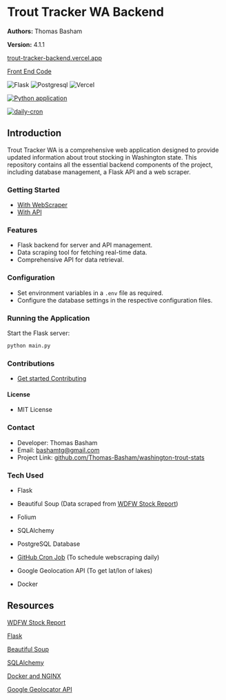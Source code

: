 # Trout Tracker WA Backend

**Authors:** Thomas Basham

**Version:** 4.1.1

[trout-tracker-backend.vercel.app](https://washington-trout-stats-backend.vercel.app/)

[Front End Code](https://github.com/Thomas-Basham/trout-tracker-wa)

![Flask](https://img.shields.io/badge/Flask-23daaf?style=for-the-badge&logo=flask&logoColor=white)
![Postgresql](https://img.shields.io/badge/PostgreSQL-316192?style=for-the-badge&logo=postgresql&logoColor=white)
![Vercel](https://img.shields.io/badge/Vercel-000?style=for-the-badge&logo=Vercel&logoColor=white)

[![Python application](https://github.com/Thomas-Basham/washington-trout-stats/actions/workflows/python-app.yml/badge.svg)](https://github.com/Thomas-Basham/washington-trout-stats/actions/workflows/python-app.yml)

[![daily-cron](https://github.com/Thomas-Basham/washington-trout-stats/actions/workflows/cron.yaml/badge.svg)](https://github.com/Thomas-Basham/washington-trout-stats/actions/workflows/cron.yaml)

## Introduction

Trout Tracker WA is a comprehensive web application designed to provide updated information about trout stocking in Washington state. This repository contains all the essential backend components of the project, including database management, a Flask API and a web scraper.

### Getting Started

- [With WebScraper](./web_scraper/README.md)
- [With API](./api/README.md)

### Features

- Flask backend for server and API management.
- Data scraping tool for fetching real-time data.
- Comprehensive API for data retrieval.

### Configuration

- Set environment variables in a `.env` file as required.
- Configure the database settings in the respective configuration files.

### Running the Application

Start the Flask server:

```bash
python main.py
```

### Contributions

- [Get started Contributing](./CONTRIBUTING.md)

#### License

- MIT License

### Contact

- Developer: Thomas Basham
- Email: bashamtg@gmail.com
- Project Link: [github.com/Thomas-Basham/washington-trout-stats](https://github.com/Thomas-Basham/washington-trout-stats)

### Tech Used

- Flask

- Beautiful Soup (Data scraped from [WDFW Stock Report](https://wdfw.wa.gov/fishing/reports/stocking/trout-plants))

- Folium

- SQLAlchemy

- PostgreSQL Database

- [GitHub Cron Job](https://github.com/Thomas-Basham/washington-trout-stats/actions/workflows/cron.yaml) (To schedule webscraping daily)

- Google Geolocation API (To get lat/lon of lakes)

- Docker

## Resources

[WDFW Stock Report](https://wdfw.wa.gov/fishing/reports/stocking/trout-plants)

[Flask](https://flask.palletsprojects.com/)

[Beautiful Soup](https://www.crummy.com/software/BeautifulSoup/bs4/doc/)

[SQLAlchemy](https://flask-sqlalchemy.palletsprojects.com/en/2.x/quickstart/)

[Docker and NGINX](https://github.com/docker/awesome-compose/tree/master/nginx-wsgi-flask)

[Google Geolocator API](https://developers.google.com/maps/documentation/geolocation/overview)
